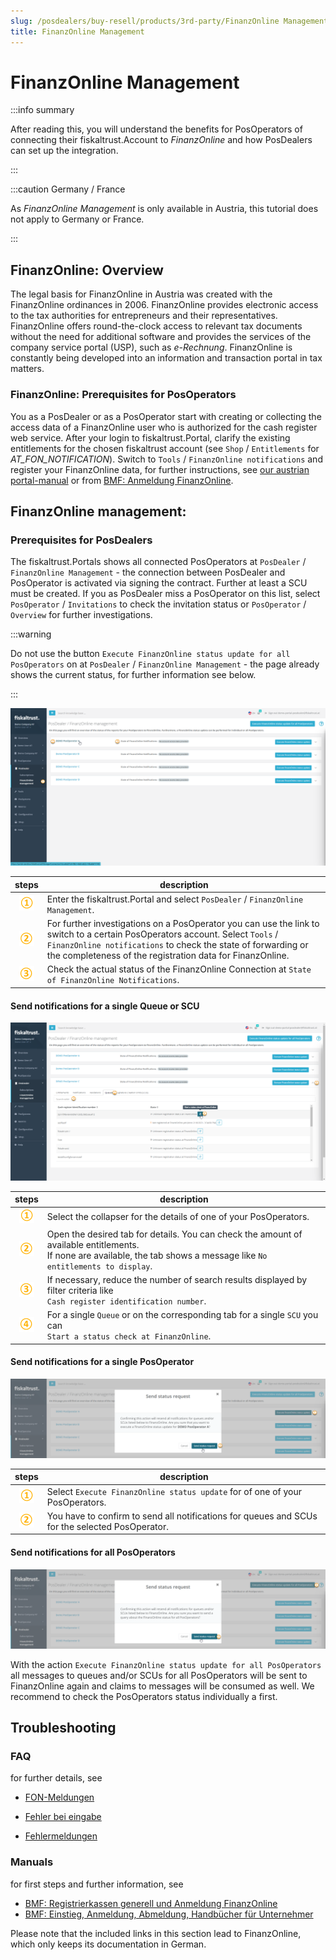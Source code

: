 ```yaml
---
slug: /posdealers/buy-resell/products/3rd-party/FinanzOnline Management
title: FinanzOnline Management
---
```

# FinanzOnline Management

:::info summary

After reading this, you will understand the benefits for PosOperators of connecting their fiskaltrust.Account to _FinanzOnline_ and how PosDealers can set up the integration.

:::

:::caution Germany / France

As _FinanzOnline Management_ is only available in Austria, this tutorial does not apply to Germany or France.

:::

## FinanzOnline: Overview

The legal basis for FinanzOnline in Austria was created with the FinanzOnline ordinances in 2006.
FinanzOnline provides electronic access to the tax authorities for entrepreneurs and their representatives. FinanzOnline offers round-the-clock access to relevant tax documents without the need for additional software and provides the services of the company service portal (USP), such as _e-Rechnung_.
FinanzOnline is constantly being developed into an information and transaction portal in tax matters.

### FinanzOnline: Prerequisites for PosOperators

You as a PosDealer or as a PosOperator start with creating or collecting the access data of a FinanzOnline user who is authorized for the cash register web service.
After your login to fiskaltrust.Portal, clarify the existing entitlements for the chosen fiskaltrust account (see `Shop` / `Entitlements` for _AT_FON_NOTIFICATION_).
Switch to `Tools` / `FinanzOnline notifications` and register your FinanzOnline data, for further instructions, see [our austrian portal-manual](https://docs.fiskaltrust.cloud/de/docs/portal-manual/austria/fiscalization#enter-and-check-the-finanzonline-access-data-of-the-posoperator) or from [BMF: Anmeldung FinanzOnline](https://finanzonline.bmf.gv.at/eLearning/BMF_Handbuch_Registrierkassen.pdf).  

## FinanzOnline management: 

### Prerequisites for PosDealers 

The fiskaltrust.Portals shows all connected PosOperators at `PosDealer` / `FinanzOnline Management` - the connection between PosDealer and PosOperator is activated via signing the contract. Further at least a SCU must be created. If you as PosDealer miss a PosOperator on this list, select `PosOperator` / `Invitations` to check the invitation status or `PosOperator` / `Overview` for further investigations. 


:::warning

Do not use the button `Execute FinanzOnline status update for all PosOperators` on at `PosDealer` / `FinanzOnline Management` - the page already shows the current status, for further information see below.

:::


![](../../../buy-resell/images/FON-Management-1.png)


| steps | description                                                                                                                |
|:----------------------:|-------------------------------------------------------------------------------------------------------------------------------------|
|![Number 1](../../../images/numbers/circle-1o.png) |Enter the fiskaltrust.Portal and select `PosDealer` / `FinanzOnline Management`.  |
|![Number 2](../../../images/Numbers/circle-2o.png) |For further investigations on a PosOperator you can use the link to switch to a certain PosOperators account. Select `Tools` / `FinanzOnline notifications` to check the state of forwarding or the completeness of the registration data for FinanzOnline.  |
|![Number 3](../../../images/Numbers/circle-3o.png) |Check the actual status of the FinanzOnline Connection at `State of FinanzOnline Notifications`.  |

#### Send notifications for a single Queue or SCU

![](../../../buy-resell/images/FON-Management-2.png)

| steps | description                                                                                                                |
|:----------------------:|-------------------------------------------------------------------------------------------------------------------------------------|
|![Number 1](../../../images/Numbers/circle-1o.png) |Select the collapser for the details of one of your PosOperators. |
|![Number 2](../../../images/Numbers/circle-2o.png) |Open the desired tab for details. You can check the amount of available entitlements. </br>If none are available, the tab shows a message like `No entitlements to display`.  |
|![Number 3](../../../images/Numbers/circle-3o.png) |If necessary, reduce the number of search results displayed by filter criteria like </br>`Cash register identification number`. |
|![Number 4](../../../images/Numbers/circle-4o.png) |For a single `Queue` or on the corresponding tab for a single `SCU` you can </br>`Start a status check at FinanzOnline`. |


#### Send notifications for a single PosOperator

![](../../../buy-resell/images/FON-Management-3.png)

| steps | description                                                                                                                |
|:----------------------:|-------------------------------------------------------------------------------------------------------------------------------------|
|![Number 1](../../../images/Numbers/circle-1o.png) |Select `Execute FinanzOnline status update` for of one of your PosOperators. |
|![Number 2](../../../images/Numbers/circle-2o.png) |You have to confirm to send all notifications for queues and SCUs for the selected PosOperator.  |

#### Send notifications for all PosOperators

![](../../../buy-resell/images/FON-Management-4.png)

 With the action `Execute FinanzOnline status update for all PosOperators` all messages to queues and/or SCUs for all PosOperators will be sent to FinanzOnline again and claims to messages will be consumed as well. We recommend to check the PosOperators status individually a first. 

## Troubleshooting


### FAQ

for further details, see
* [FON-Meldungen](https://docs.fiskaltrust.cloud/de/docs/faq/austria#welche-probleme-k%C3%B6nnen-bei-fon-meldungen-f%C3%BCr-kassenbetreiber-auftreten)

* [Fehler bei eingabe](https://docs.fiskaltrust.cloud/de/docs/faq/austria#welche-h%C3%A4ufigen-fehler-gibt-es-bei-der-eingabe-der-finanzonline-zugangsdaten)

* [Fehlermeldungen](https://docs.fiskaltrust.cloud/de/docs/faq/austria#welche-fehlermeldungen-knnen-bei-der-automatisierten-kommunikation-mit-finanzonline-auftreten)


### Manuals

for first steps and further information, see 

* [BMF: Registrierkassen generell und Anmeldung FinanzOnline](https://finanzonline.bmf.gv.at/eLearning/BMF_Handbuch_Registrierkassen.pdf)
* [BMF: Einstieg, Anmeldung, Abmeldung, Handbücher für Unternehmer](https://www.bmf.gv.at/services/finanzonline/informationen-fuer-unternehmer-und-gemeinden.html)

Please note that the included links in this section lead to FinanzOnline, which only keeps its documentation in German.
